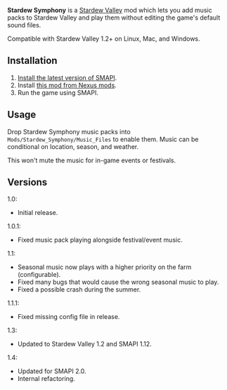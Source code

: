 **Stardew Symphony** is a [Stardew Valley](http://stardewvalley.net/) mod which lets you add music
packs to Stardew Valley and play them without editing the game's default sound files.

Compatible with Stardew Valley 1.2+ on Linux, Mac, and Windows.

## Installation
1. [Install the latest version of SMAPI](https://github.com/Pathoschild/SMAPI/releases).
2. Install [this mod from Nexus mods](http://www.nexusmods.com/stardewvalley/mods/425).
3. Run the game using SMAPI.

## Usage
Drop Stardew Symphony music packs into `Mods/Stardew_Symphony/Music_Files` to enable them.
Music can be conditional on location, season, and weather.

This won't mute the music for in-game events or festivals.

## Versions
1.0:
* Initial release.

1.0.1:
* Fixed music pack playing alongside festival/event music.

1.1:
* Seasonal music now plays with a higher priority on the farm (configurable).
* Fixed many bugs that would cause the wrong seasonal music to play.
* Fixed a possible crash during the summer.

1.1.1:
* Fixed missing config file in release.

1.3:
* Updated to Stardew Valley 1.2 and SMAPI 1.12.

1.4:
* Updated for SMAPI 2.0.
* Internal refactoring.
